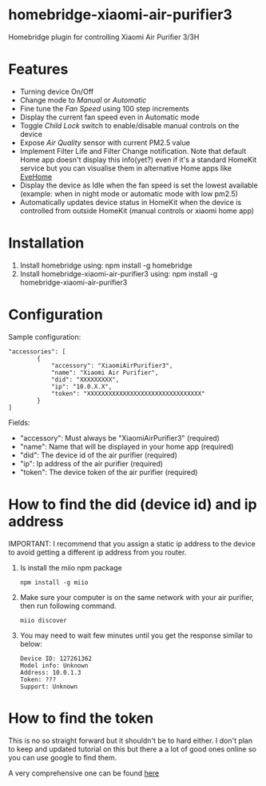 # homebridge-xiaomi-air-purifier3
Homebridge plugin for controlling Xiaomi Air Purifier 3/3H

# Features
* Turning device On/Off
* Change mode to _Manual_ or _Automatic_
* Fine tune the _Fan Speed_ using 100 step increments
* Display the current fan speed even in Automatic mode
* Toggle _Child Lock_ switch to enable/disable manual controls on the device
* Expose _Air Quality_ sensor with current PM2.5 value
* Implement Filter Life and Filter Change notification. Note that default Home app doesn't display this info(yet?) even if it's a standard HomeKit service but you can visualise them in alternative Home apps like [EveHome](https://www.evehome.com/en/eve-app)
* Display the device as Idle when the fan speed is set the lowest available (example: when in night mode or automatic mode with low pm2.5)
* Automatically updates device status in HomeKit when the device is controlled from outside HomeKit (manual controls or xiaomi home app)

# Installation
1. Install homebridge using: npm install -g homebridge
2. Install homebridge-xiaomi-air-purifier3 using: npm install -g homebridge-xiaomi-air-purifier3

# Configuration
Sample configuration:
```
"accessories": [
        {
            "accessory": "XiaomiAirPurifier3",
            "name": "Xiaomi Air Purifier",
            "did": "XXXXXXXXX",
            "ip": "10.0.X.X",
            "token": "XXXXXXXXXXXXXXXXXXXXXXXXXXXXXXXX"
        }
]
```
Fields:
* "accessory": Must always be "XiaomiAirPurifier3" (required)
* "name": Name that will be displayed in your home app (required)
* "did": The device id of the air purifier (required)
* "ip": Ip address of the air purifier (required)
* "token": The device token of the air purifier (required)

# How to find the did (device id) and ip address

IMPORTANT: I recommend that you assign a static ip address to the device to avoid getting a different ip address from you router.

1. Is install the miio npm package
    ```
    npm install -g miio
    ```
2. Make sure your computer is on the same network with your air purifier, then run following command.

   ```
   miio discover
   ```

3. You may need to wait few minutes until you get the response similar to below:

   ```
   Device ID: 127261362
   Model info: Unknown
   Address: 10.0.1.3
   Token: ???
   Support: Unknown
   ```

# How to find the token
This is no so straight forward but it shouldn't be to hard either. I don't plan to keep and updated tutorial on this
but there a a lot of good ones online so you can use google to find them.

A very comprehensive one can be found [here](https://github.com/Maxmudjon/com.xiaomi-miio/blob/master/docs/obtain_token.md) 
